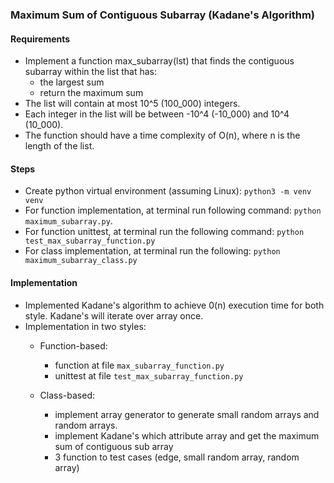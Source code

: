 ### Maximum Sum of Contiguous Subarray (Kadane's Algorithm)

#### Requirements
-  Implement a function max_subarray(lst) that finds the contiguous subarray within the list that has: 
    - the largest sum
    - return the maximum sum
- The list will contain at most 10^5 (100_000) integers.
- Each integer in the list will be between -10^4 (-10_000) and 10^4 (10_000).
- The function should have a time complexity of O(n), where n is the length of the list.

#### Steps
- Create python virtual environment (assuming Linux): `python3 -m venv venv`
- For function implementation, at terminal run following command: `python maximum_subarray.py`.
- For function unittest, at terminal run the following command: `python test_max_subarray_function.py`
- For class implementation, at terminal run the following: `python maximum_subarray_class.py`

#### Implementation
- Implemented Kadane's algorithm to achieve 0(n) execution time for both style. Kadane's will iterate over array once.
- Implementation in two styles:
    - Function-based:
        - function at file `max_subarray_function.py`
        - unittest at file `test_max_subarray_function.py`

    - Class-based:
        - implement array generator to generate small random arrays and random arrays.
        - implement Kadane's which attribute array and get the maximum sum of contiguous sub array
        - 3 function to test cases (edge, small random array, random array)